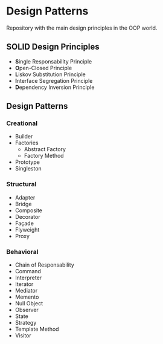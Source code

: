 # Design Patterns
Repository with the main design principles in the OOP world.

## SOLID Design Principles
- **S**ingle Responsability Principle
- **O**pen-Closed Principle
- **L**iskov Substitution Principle
- **I**nterface Segregation Principle
- **D**ependency Inversion Principle

## Design Patterns

### Creational
- Builder
- Factories
  - Abstract Factory
  - Factory Method
- Prototype
- Singleston

### Structural
-  Adapter
- Bridge
- Composite
- Decorator
- Façade
- Flyweight
- Proxy

### Behavioral
- Chain of Responsability
- Command
- Interpreter
- Iterator
- Mediator
- Memento
- Null Object
- Observer
- State
- Strategy
- Template Method
- Visitor

